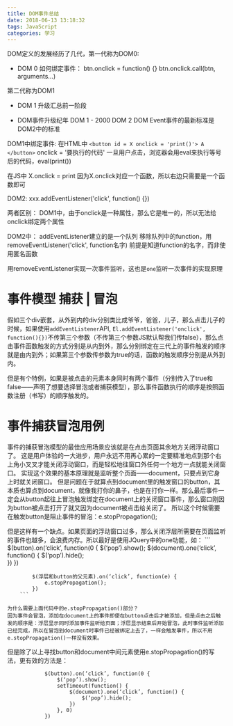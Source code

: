 ```yaml
---
title: DOM事件总结
date: 2018-06-13 13:18:32
tags: JavaScript
categories: 学习
---
```

DOM定义的发展经历了几代，第一代称为DOM0:

- DOM 0 
    如何绑定事件：
	btn.onclick =  function() {}
	btn.onclick.call(btn, arguments…)

第二代称为DOM1
- DOM 1
	升级汇总前一阶段

- DOM事件升级纪年
DOM 1 - 2000
DOM 2 
DOM Event事件的最新标准是DOM2中的标准

DOM1中绑定事件:
在HTML中
`<button id = X onclick = 'print()'> A </button>`
onclick = '要执行的代码'
一旦用户点击，浏览器会用eval来执行等号后的代码，eval(print())

在JS中
X.onclick = print
因为X.onclick对应一个函数，所以右边只需要是一个函数即可

DOM2:
xxx.addEventListener('click', function() {})

两者区别：
DOM1中，由于onclick是一种属性，那么它是唯一的，所以无法给onclick绑定两个属性

DOM2中：
addEventListener建立的是一个队列
移除队列中的function，用removeEventListener('click', function名字)
前提是知道function的名字，而非使用匿名函数

用removeEventListener实现一次事件监听，这也是`one`监听一次事件的实现原理


# 事件模型 捕获 | 冒泡

假如三个div嵌套，从外到内的div分别类比成爷爷，爸爸，儿子，那么点击儿子的时候，如果使用`addEventListener`API, `El.addEventListener('onclick', function(){})`不传第三个参数（不传第三个参数JS默认帮我们传false），那么点击事件函数触发的方式分别是从内到外，那么分别绑定在三代上的事件触发的顺序就是由内到外；如果第三个参数传参数为true的话，函数的触发顺序分别是从外到内。

但是有个特例，如果是被点击的元素本身同时有两个事件（分别传入了true和false——声明了想要选择冒泡或者捕获模型），那么事件函数执行的顺序是按照函数注册（书写）的顺序触发的。 

# 事件捕获冒泡用例

事件的捕获冒泡模型的最佳应用场景应该就是在点击页面其余地方关闭浮动窗口了。
这是用户体验的一大进步，用户永远不用再心累的一定要精准地点到那个右上角小叉叉才能关闭浮动窗口，而是轻松地往窗口外任何一个地方一点就能关闭窗口。
实现这个效果的基本原理就是监听整个页面——document，只要点到它身上时就关闭窗口。
但是问题在于就算点到document里的触发窗口的button，其本质也算点到document，就像我打你的鼻子，也是在打你一样。那么最后事件一定会从button起往上冒泡触发绑定在document上的关闭窗口事件，那么窗口刚因为button被点击打开了就又因为document被点击给关闭了。
所以这个时候需要在触发button是阻止事件的冒泡：e.stopPropagation();

但是这样有一个缺点。如果页面的浮动窗口过多，那么关闭浮层所需要在页面监听的事件也越多，会浪费内存。所以最好是使用JQuery中的one功能，如：
		```
			$(button).on(‘click’, function(0 {
				$(‘pop’).show();
				$(document).one(‘click’, function() {
					$(‘pop’).hide();	
				})
			})

			$(浮层和button的父元素).on(‘click’, function(e) {
				e.stopPropagation();
			})
		```

    为什么需要上面代码中的e.stopPropagation()部分？
    因为事件会冒泡，添加在document上的事件即使在button点击后才被添加，但是点击之后触发的顺序是：浮层显示同时添加事件监听给页面；浮层显示结束后开始冒泡，此时事件监听添加已经完成，所以在冒泡到document时事件已经被绑定上去了，一样会触发事件，所以不用e.stopPropagation()一样没有效果。

但是除了以上寻找button和document中间元素使用e.stopPropagation()的写法，更有效的方法是：

```
			$(button).on(‘click’, function(0 {
				$(‘pop’).show();
				setTimeout(function() {
					$(document).one(‘click’, function() {
						$(‘pop’).hide();	
					})
				}, 0)
			})
```